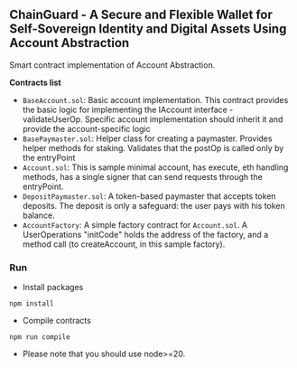 ## ChainGuard - A Secure and Flexible Wallet for Self-Sovereign Identity and Digital Assets Using Account Abstraction

Smart contract implementation of Account Abstraction.

**Contracts list**

- `BaseAccount.sol`: Basic account implementation. This contract provides the basic logic for implementing the IAccount interface - validateUserOp. Specific account implementation should inherit it and provide the account-specific logic
- `BasePaymaster.sol`: Helper class for creating a paymaster. Provides helper methods for staking. Validates that the postOp is called only by the entryPoint
- `Account.sol`: This is sample minimal account, has execute, eth handling methods, has a single signer that can send requests through the entryPoint.
- `DepositPaymaster.sol`: A token-based paymaster that accepts token deposits. The deposit is only a safeguard: the user pays with his token balance.
- `AccountFactory`: A simple factory contract for `Account.sol`. A UserOperations "initCode" holds the address of the factory, and a method call (to createAccount, in this sample factory).

### Run

- Install packages

```shell
npm install
```

- Compile contracts

```shell
npm run compile
```

- Please note that you should use node>=20.
